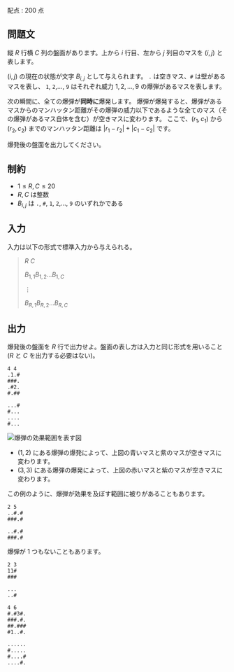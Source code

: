 配点 : $200$ 点

## 問題文

縦 $R$ 行横 $C$ 列の盤面があります。上から $i$ 行目、左から $j$ 列目のマスを $(i,j)$ と表します。

$(i,j)$ の現在の状態が文字 $B_{i,j}$ として与えられます。
`.` は空きマス、`#` は壁があるマスを表し、
`1`, `2`,$\dots$, `9` はそれぞれ威力 $1,2,\dots,9$ の爆弾があるマスを表します。

次の瞬間に、全ての爆弾が**同時に**爆発します。
爆弾が爆発すると、爆弾があるマスからのマンハッタン距離がその爆弾の威力以下であるような全てのマス（その爆弾があるマス自体を含む）が空きマスに変わります。
ここで、$(r_1,c_1)$ から $(r_2,c_2)$ までのマンハッタン距離は $|r_1-r_2|+|c_1-c_2|$ です。

爆発後の盤面を出力してください。

## 制約

- $1\leq R,C \leq 20$
- $R,C$ は整数
- $B_{i,j}$ は `.`, `#`, `1`, `2`,$\dots$, `9` のいずれかである

## 入力

入力は以下の形式で標準入力から与えられる。

> $R$ $C$
> 
> $B_{1,1}B_{1,2}\dots B_{1,C}$
> 
> $\vdots$
> 
> $B_{R,1}B_{R,2}\dots B_{R,C}$

## 出力

爆発後の盤面を $R$ 行で出力せよ。盤面の表し方は入力と同じ形式を用いること ($R$ と $C$ を出力する必要はない)。

```input1
4 4
.1.#
###.
.#2.
#.##
```

```output1
...#
#...
....
#...
```

![爆弾の効果範囲を表す図](https://img.atcoder.jp/abc295/4816cc7b706b4a095bb9a5d07c614790.jpg)

- $(1,2)$ にある爆弾の爆発によって、上図の青いマスと紫のマスが空きマスに変わります。
- $(3,3)$ にある爆弾の爆発によって、上図の赤いマスと紫のマスが空きマスに変わります。

この例のように、爆弾が効果を及ぼす範囲に被りがあることもあります。

```input2
2 5
..#.#
###.#
```

```output2
..#.#
###.#
```

爆弾が $1$ つもないこともあります。

```input3
2 3
11#
###
```

```output3
...
..#
```

```input4
4 6
#.#3#.
###.#.
##.###
#1..#.
```

```output4
......
#.....
#....#
....#.
```